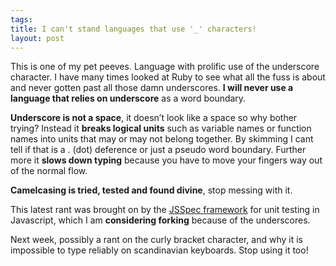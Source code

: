 ```yaml
--- 
tags: 
title: I can't stand languages that use '_' characters!
layout: post
---
```

<p>This is one of my pet peeves. Language with prolific use of the underscore character. I have many times looked at Ruby to see what all the fuss is about and never gotten past all those damn underscores. <b>I will never use a language that relies on underscore</b> as a word boundary.</p>
<p><b>Underscore is not a space</b>, it doesn&#8217;t look like a space so why bother trying? Instead it <b>breaks logical units</b> such as variable names or function names into units that may or may not belong together. By skimming I cant tell if that is a . (dot) deference or just a pseudo word boundary. Further more it <b>slows down typing</b> because you have to move your fingers way out of the normal flow.</p>
<p><b>Camelcasing is tried, tested and found divine</b>, stop messing with it.</p>
<p>This latest rant was brought on by the <a href="http://jania.pe.kr/aw/moin.cgi/JSSpec">JSSpec framework</a> for unit testing in Javascript, which I am <b>considering forking</b> because of the underscores.</p>
<p>Next week, possibly a rant on the curly bracket character, and why it is impossible to type reliably on scandinavian keyboards. Stop using it too!</p>
